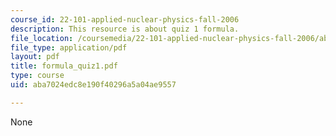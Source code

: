 ```yaml
---
course_id: 22-101-applied-nuclear-physics-fall-2006
description: This resource is about quiz 1 formula.
file_location: /coursemedia/22-101-applied-nuclear-physics-fall-2006/aba7024edc8e190f40296a5a04ae9557_formula_quiz1.pdf
file_type: application/pdf
layout: pdf
title: formula_quiz1.pdf
type: course
uid: aba7024edc8e190f40296a5a04ae9557

---
```

None